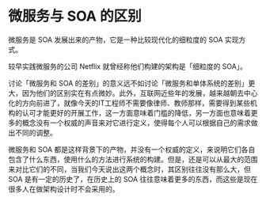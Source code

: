 # 微服务与 SOA 的区别
微服务是 SOA 发展出来的产物，它是一种比较现代化的细粒度的 SOA 实现方式。

较早实践微服务的公司 Netflix 就曾经称他们构建的架构是「细粒度的 SOA」。

讨论「微服务和 SOA 的差别」的意义远不如讨论「微服务和单体系统的差别」更大，因为他们的区别实在有点微妙。此外，互联网近些年的发展，越来越朝去中心化的方向前进了，就像今天的IT工程师不需要像律师、教师那样，需要得到某些机构的认可才能更好的开展工作，这一方面意味着门槛的降低，另一方面也意味着更多的概念没有一个权威的声音来对它进行定义，使得每个人可以根据自己的需求做出不同的调整。

微服务和 SOA 都是这样背景下的产物，并没有一个权威的定义，来说明它们各自包含了什么东西，使用什么的方法进行系统的构建。但是，还是可以从最大的范围来对比它们的不同，当我们今天说出这两个概念时，其区别往往没有那么大，但 SOA 是有一定的历史了，在历史上的 SOA 往往意味着更多的东西，而这些是现在很多人在做架构设计时不会采用的。